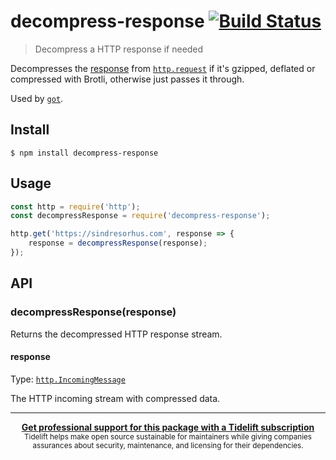# decompress-response [![Build Status](https://travis-ci.org/sindresorhus/decompress-response.svg?branch=master)](https://travis-ci.org/sindresorhus/decompress-response)

> Decompress a HTTP response if needed

Decompresses the [response](https://nodejs.org/api/http.html#http_class_http_incomingmessage) from [`http.request`](https://nodejs.org/api/http.html#http_http_request_options_callback) if it's gzipped, deflated or compressed with Brotli, otherwise just passes it through.

Used by [`got`](https://github.com/sindresorhus/got).


## Install

```
$ npm install decompress-response
```


## Usage

```js
const http = require('http');
const decompressResponse = require('decompress-response');

http.get('https://sindresorhus.com', response => {
	response = decompressResponse(response);
});
```


## API

### decompressResponse(response)

Returns the decompressed HTTP response stream.

#### response

Type: [`http.IncomingMessage`](https://nodejs.org/api/http.html#http_class_http_incomingmessage)

The HTTP incoming stream with compressed data.


---

<div align="center">
	<b>
		<a href="https://tidelift.com/subscription/pkg/npm-decompress-response?utm_source=npm-decompress-response&utm_medium=referral&utm_campaign=readme">Get professional support for this package with a Tidelift subscription</a>
	</b>
	<br>
	<sub>
		Tidelift helps make open source sustainable for maintainers while giving companies<br>assurances about security, maintenance, and licensing for their dependencies.
	</sub>
</div>
